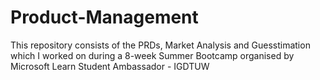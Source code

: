 # Product-Management
This repository consists of the PRDs, Market Analysis and Guesstimation which I worked on during a 8-week Summer Bootcamp organised by Microsoft Learn Student Ambassador - IGDTUW
